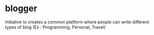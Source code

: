 # blogger
Initiative to creates a common platform where people can write different types of blog (Ex : Programming, Personal, Travel)
